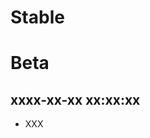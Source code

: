 Stable
=========================

Beta
=========================

xxxx-xx-xx xx:xx:xx
-------------------

* XXX
